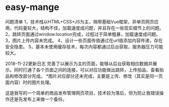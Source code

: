 # easy-mange
问题清单
1，技术栈以HTML+CSS+JS为主，捎带基础Vue框架，非单页网页应用，代码量较大，结构不佳，加载速度成问题，并且存在一些现实细节上的问题。
2，跳转页面通过window.location完成，过程过于简单粗暴，加载速度成问题。
3，图片上传内容未完成。
4，设计一些页面传值通过在url值添加内容传递，存在安全隐患。
5，基本未使用缓存技术，每次内容都通过后台获取，服务器压力可能较大。

2018-11-22更新日志
完善了以展示为主的页面，能够从后台获取相应数据并展示。同时打通了各个页面之间的连接，可以对应功能做出跳转，上传拍品、查看拍品和修改部分完成。
*图片对应部分还未完成，主要是上传、修改（其实是同一页面内容）时的图片处理。

这是我写的一个简单的商品发布管理网页项目，技术较为落后，但为防止我错误操作还是先发布上来做一个备份。
